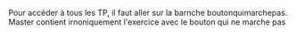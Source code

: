 Pour accéder à tous les TP, il faut aller sur la barnche boutonquimarchepas. Master contient irnoniquement l'exercice avec le bouton qui ne marche pas
